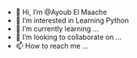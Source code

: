 - 👋 Hi, I’m @Ayoub El Maache
- 👀 I’m interested in Learning Python 
- 🌱 I’m currently learning ...
- 💞️ I’m looking to collaborate on ...
- 📫 How to reach me ...

<!---
Ayoubklose/Ayoubklose is a ✨ special ✨ repository because its `README.md` (this file) appears on your GitHub profile.
You can click the Preview link to take a look at your changes.
--->
